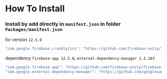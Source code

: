 # How To Install

### Install by add directly in `manifest.json` in folder `Packages/manifest.json`


for version `12.5.0`
```csharp
"com.google.firebase.crashlytics": "https://github.com/firebase-unity/firebase-crashlytics.git#12.5.0",
```


dependency `firebase-app 12.5.0`, `external-dependency-manager 1.2.183`
```csharp
"com.google.firebase.app": "https://github.com/firebase-unity/firebase-app.git#12.5.0",
"com.google.external-dependency-manager": "https://github.com/googlesamples/unity-jar-resolver.git?path=upm#v1.2.183",
```
